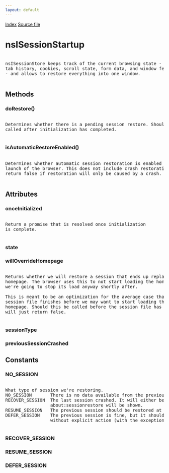 ```yaml
---
layout: default
---
```

<div id='links'><a href="../index.html">Index</a>
<a href="http://dxr.mozilla.org/mozilla-central/source/browser/components/sessionstore/nsISessionStartup.idl">Source file</a>
</div>

# nsISessionStartup #
<pre>  
nsISessionStore keeps track of the current browsing state - i.e.  
tab history, cookies, scroll state, form data, and window features  
- and allows to restore everything into one window.  
  
</pre>
## Methods ##

### doRestore() ###
<pre>  
Determines whether there is a pending session restore. Should only be  
called after initialization has completed.  
  
</pre>
### isAutomaticRestoreEnabled() ###
<pre>  
Determines whether automatic session restoration is enabled for this  
launch of the browser. This does not include crash restoration, and will  
return false if restoration will only be caused by a crash.  
  
</pre>
## Attributes ##

### onceInitialized ###
<pre>  
Return a promise that is resolved once initialization  
is complete.  
  
</pre>
### state ###

### willOverrideHomepage ###
<pre>  
Returns whether we will restore a session that ends up replacing the  
homepage. The browser uses this to not start loading the homepage if  
we're going to stop its load anyway shortly after.  
  
This is meant to be an optimization for the average case that loading the  
session file finishes before we may want to start loading the default  
homepage. Should this be called before the session file has been read it  
will just return false.  
  
</pre>
### sessionType ###

### previousSessionCrashed ###

## Constants ##

### NO_SESSION ###
<pre>  
What type of session we're restoring.  
NO_SESSION       There is no data available from the previous session  
RECOVER_SESSION  The last session crashed. It will either be restored or  
                 about:sessionrestore will be shown.  
RESUME_SESSION   The previous session should be restored at startup  
DEFER_SESSION    The previous session is fine, but it shouldn't be restored  
                 without explicit action (with the exception of pinned tabs)  
  
</pre>
### RECOVER_SESSION ###

### RESUME_SESSION ###

### DEFER_SESSION ###
